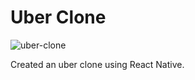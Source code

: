# Uber Clone

![uber-clone](https://user-images.githubusercontent.com/63185829/184250291-c3c40c3f-2981-4bad-b8c4-5850250f34e4.png)

Created an uber clone using React Native.

